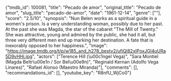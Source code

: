 {"tmdb_id": 100081, "title": "Pecado de amor", "original_title": "Pecado de amor", "slug_title": "pecado-de-amor", "date": "1961-12-14", "genre": [""], "score": "2.5/10", "synopsis": "Nun Belen works as a spiritual guide in a women's prison. Is a very understanding woman, possibly due to her past. At the past she was Magda, the star of the cabaret \"The Mill of Twenty.\" She was attractive, young and admired by the public, she had it all, but three very different men end up marking her destination. A fate that is inexorably opposed to her happiness.", "image": "https://image.tmdb.org/t/p/w185_and_h278_bestv2/ufiQl82xIPoxJGl4uURa5D9vHHi.jpg", "actors": ["Terence Hill (\u00c1ngel Vega)", "Sara Montiel (Magda Beltr\u00e1n / Sor Bel\u00e9n)", "Reginald Kernan (Adolfo Vega Linares)", "Rafael Alonso (Maestro Miranda)"], "comments": [], "recommandations_id": [], "youtube_key": "R8nfU_WjCo0"}